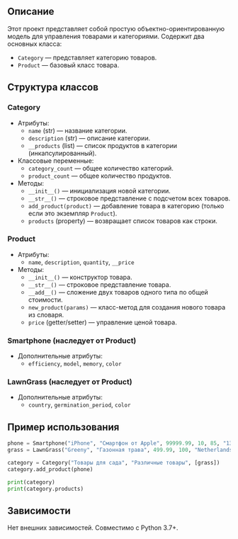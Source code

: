 ## Описание

Этот проект представляет собой простую объектно-ориентированную модель для управления товарами и категориями. Содержит два основных класса:

- `Category` — представляет категорию товаров.
- `Product` — базовый класс товара.

## Структура классов

### Category

- Атрибуты:
  - `name` (str) — название категории.
  - `description` (str) — описание категории.
  - `__products` (list) — список продуктов в категории (инкапсулированный).
- Классовые переменные:
  - `category_count` — общее количество категорий.
  - `product_count` — общее количество продуктов.
- Методы:
  - `__init__()` — инициализация новой категории.
  - `__str__()` — строковое представление с подсчетом всех товаров.
  - `add_product(product)` — добавление товара в категорию (только если это экземпляр `Product`).
  - `products` (property) — возвращает список товаров как строки.

### Product

- Атрибуты:
  - `name`, `description`, `quantity`, `__price`
- Методы:
  - `__init__()` — конструктор товара.
  - `__str__()` — строковое представление товара.
  - `__add__()` — сложение двух товаров одного типа по общей стоимости.
  - `new_product(params)` — класс-метод для создания нового товара из словаря.
  - `price` (getter/setter) — управление ценой товара.

### Smartphone (наследует от Product)

- Дополнительные атрибуты:
  - `efficiency`, `model`, `memory`, `color`

### LawnGrass (наследует от Product)

- Дополнительные атрибуты:
  - `country`, `germination_period`, `color`

## Пример использования

```python
phone = Smartphone("iPhone", "Смартфон от Apple", 99999.99, 10, 85, "13 Pro", 128, "черный")
grass = LawnGrass("Greeny", "Газонная трава", 499.99, 100, "Netherlands", 30, "зелёный")

category = Category("Товары для сада", "Различные товары", [grass])
category.add_product(phone)

print(category)
print(category.products)
```

## Зависимости

Нет внешних зависимостей. Совместимо с Python 3.7+.

